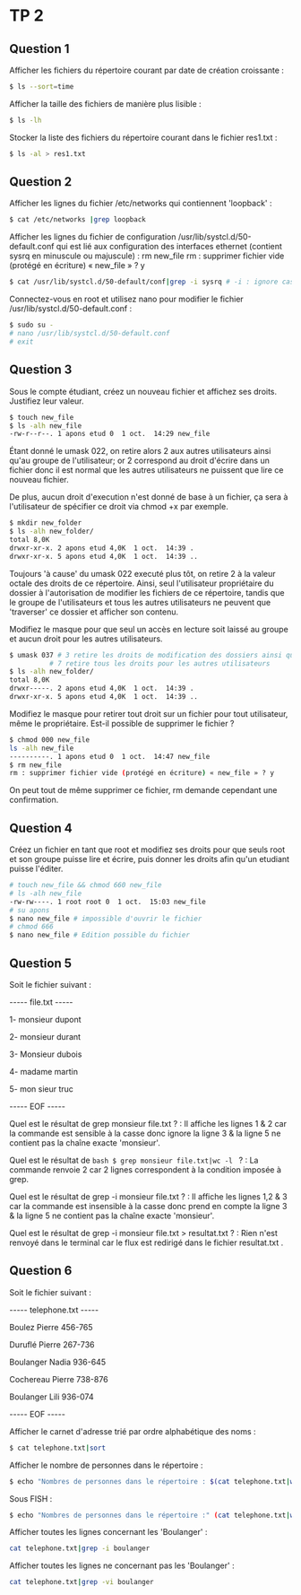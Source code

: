 # TP 2

## Question 1

Afficher les fichiers du répertoire courant par date de création croissante : 

```bash
$ ls --sort=time
```

Afficher la taille des fichiers de manière plus lisible : 

```bash
$ ls -lh
```

Stocker la liste des fichiers du répertoire courant dans le fichier res1.txt : 

```bash
$ ls -al > res1.txt
```

## Question 2

Afficher les lignes du fichier /etc/networks qui contiennent 'loopback' :

```bash
$ cat /etc/networks |grep loopback
```

Afficher les lignes du fichier de configuration /usr/lib/systcl.d/50-default.conf qui est lié aux configuration des interfaces ethernet (contient sysrq en minuscule ou majuscule) :
rm new_file 
rm : supprimer fichier vide (protégé en écriture) « new_file » ? y

```bash
$ cat /usr/lib/systcl.d/50-default/conf|grep -i sysrq # -i : ignore case
```

Connectez-vous en root et utilisez nano pour modifier le fichier /usr/lib/systcl.d/50-default.conf :

```bash
$ sudo su - 
# nano /usr/lib/systcl.d/50-default.conf
# exit
```

## Question 3

Sous le compte étudiant, créez un nouveau fichier et affichez ses droits. Justifiez leur valeur.

```bash
$ touch new_file
$ ls -alh new_file 
-rw-r--r--. 1 apons etud 0  1 oct.  14:29 new_file
```

Étant donné le umask 022, on retire alors 2 aux autres utilisateurs ainsi qu'au groupe de l'utilisateur; or 2 correspond au droit d'écrire dans un fichier donc il est normal que les autres utilisateurs ne puissent que lire ce nouveau fichier.

De plus, aucun droit d'execution n'est donné de base à un fichier, ça sera à l'utilisateur de spécifier ce droit via chmod +x par exemple.

```bash
$ mkdir new_folder
$ ls -alh new_folder/
total 8,0K
drwxr-xr-x. 2 apons etud 4,0K  1 oct.  14:39 .
drwxr-xr-x. 5 apons etud 4,0K  1 oct.  14:39 ..
```

Toujours 'à cause' du umask 022 executé plus tôt, on retire 2 à la valeur octale des droits de ce répertoire. Ainsi, seul l'utilisateur propriétaire du dossier à l'autorisation de modifier les fichiers de ce répertoire, tandis que le groupe de l'utilisateurs et tous les autres utilisateurs ne peuvent que 'traverser' ce dossier et afficher son contenu.

Modifiez le masque pour que seul un accès en lecture soit laissé au groupe et aucun droit pour les autres utilisateurs.

```bash
$ umask 037 # 3 retire les droits de modification des dossiers ainsi que le droit de 'traverser' ce même répertoire
          # 7 retire tous les droits pour les autres utilisateurs
$ ls -alh new_folder/
total 8,0K
drwxr-----. 2 apons etud 4,0K  1 oct.  14:39 .
drwxr-xr-x. 5 apons etud 4,0K  1 oct.  14:39 ..
```
Modifiez le masque pour retirer tout droit sur un fichier pour tout utilisateur, même le propriétaire. Est-il possible de supprimer le fichier ?

```bash
$ chmod 000 new_file
ls -alh new_file
----------. 1 apons etud 0  1 oct.  14:47 new_file
$ rm new_file 
rm : supprimer fichier vide (protégé en écriture) « new_file » ? y
```

On peut tout de même supprimer ce fichier, rm demande cependant une confirmation.


## Question 4

Créez un fichier en tant que root et modifiez ses droits pour que seuls root et son groupe puisse lire et écrire, puis donner les droits afin qu'un etudiant puisse l'éditer.

```bash
# touch new_file && chmod 660 new_file
# ls -alh new_file
-rw-rw----. 1 root root 0  1 oct.  15:03 new_file
# su apons 
$ nano new_file # impossible d'ouvrir le fichier
# chmod 666
$ nano new_file # Edition possible du fichier
```

## Question 5

Soit le fichier suivant : 

----- file.txt -----

1- monsieur dupont

2- monsieur durant

3- Monsieur dubois

4- madame martin

5- mon sieur truc

-----    EOF   -----

Quel est le résultat de grep monsieur file.txt ? : Il affiche les lignes 1 & 2 car la commande est sensible à la casse donc ignore la ligne 3 & la ligne 5 ne contient pas la chaîne exacte 'monsieur'.

Quel est le résultat de ```bash $ grep monsieur file.txt|wc -l ``` ? : La commande renvoie 2 car 2 lignes correspondent à la condition imposée à grep.


Quel est le résultat de grep -i monsieur file.txt ? : Il affiche les lignes 1,2 & 3 car la commande est insensible à la casse donc prend en compte la ligne 3 & la ligne 5 ne contient pas la chaîne exacte 'monsieur'.


Quel est le résultat de grep -i monsieur file.txt > resultat.txt ? : Rien n'est renvoyé dans le terminal car le flux est redirigé dans le fichier resultat.txt .

## Question 6

Soit le fichier suivant : 

----- telephone.txt -----

Boulez Pierre 456-765

Duruflé Pierre 267-736

Boulanger Nadia 936-645

Cochereau Pierre 738-876

Boulanger Lili 936-074

-----      EOF      -----

Afficher le carnet d'adresse trié par ordre alphabétique des noms :

```bash
$ cat telephone.txt|sort
```

Afficher le nombre de personnes dans le répertoire : 

```bash
$ echo "Nombres de personnes dans le répertoire : $(cat telephone.txt|wc -l)"
```

Sous FISH : 

```bash
$ echo "Nombres de personnes dans le répertoire :" (cat telephone.txt|wc -l)
```

Afficher toutes les lignes concernant les 'Boulanger' : 

```bash
cat telephone.txt|grep -i boulanger
```

Afficher toutes les lignes ne concernant pas les 'Boulanger' : 

```bash
cat telephone.txt|grep -vi boulanger
```

